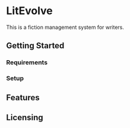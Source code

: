 # LitEvolve
This is a fiction management system for writers.

## Getting Started
### Requirements
### Setup
## Features
## Licensing
